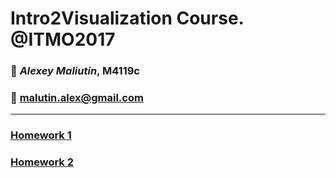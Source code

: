# Intro2Visualization Course. @ITMO2017
### :wine_glass: *Alexey Maliutin*, M4119c
### :e-mail: malutin.alex@gmail.com

<hr>

### [Homework 1](http://alexworldd.github.io/hw1/)
### [Homework 2](http://alexworldd.github.io/hw2/)
